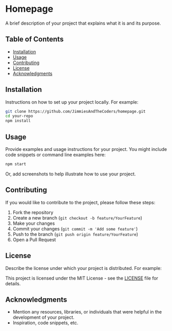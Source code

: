 # Homepage

A brief description of your project that explains what it is and its purpose.

## Table of Contents

- [Installation](#installation)
- [Usage](#usage)
- [Contributing](#contributing)
- [License](#license)
- [Acknowledgments](#acknowledgments)

## Installation

Instructions on how to set up your project locally. For example:

```bash
git clone https://github.com/JimmiesAndTheCoders/homepage.git
cd your-repo
npm install
```

## Usage

Provide examples and usage instructions for your project. You might include code snippets or command line examples here:

```bash
npm start
```

Or, add screenshots to help illustrate how to use your project.

## Contributing

If you would like to contribute to the project, please follow these steps:

1. Fork the repository
2. Create a new branch (`git checkout -b feature/YourFeature`)
3. Make your changes
4. Commit your changes (`git commit -m 'Add some feature'`)
5. Push to the branch (`git push origin feature/YourFeature`)
6. Open a Pull Request

## License

Describe the license under which your project is distributed. For example:

This project is licensed under the MIT License - see the [LICENSE](LICENSE) file for details.

## Acknowledgments

- Mention any resources, libraries, or individuals that were helpful in the development of your project.
- Inspiration, code snippets, etc.
